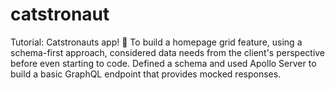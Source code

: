 # catstronaut
Tutorial: Catstronauts app! 🚀  To build a homepage grid feature, using a schema-first approach, considered data needs from the client's perspective before even starting to code. Defined a schema and used Apollo Server to build a basic GraphQL endpoint that provides mocked responses.
